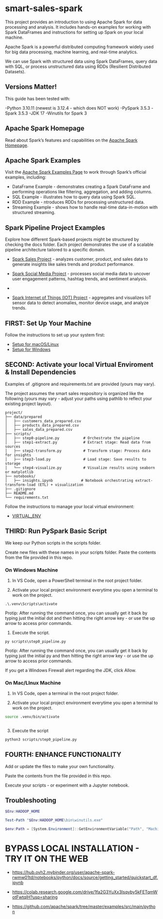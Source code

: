 # smart-sales-spark

This project provides an introduction to using Apache Spark for data processing and analysis. 
It includes hands-on examples for working with Spark DataFrames and instructions for setting up Spark on your local machine.

Apache Spark is a powerful distributed computing framework widely used for big data processing, machine learning, and real-time analytics. 

We can use Spark with structured data using Spark DataFrames, query data with SQL, or process unstructured data using RDDs (Resilient Distributed Datasets).

## Versions Matter!

This guide has been tested with:

-Python 3.10.11 (newest is 3.12.4 - which does NOT work)
-PySpark 3.5.3
-Spark 3.5.3
-JDK 17
-Winutils for Spark 3

## Apache Spark Homepage

Read about Spark’s features and capabilities on the [Apache Spark Homepage](https://spark.apache.org/).

## Apache Spark Examples

Visit the [Apache Spark Examples Page](https://spark.apache.org/examples.html) to work through Spark’s official examples, including:
- DataFrame Example -  demonstrates creating a Spark DataFrame and performing operations like filtering, aggregation, and adding columns.
- SQL Example - illustrates how to query data using Spark SQL.
- RDD Example - ntroduces RDDs for processing unstructured data.
- Streaming Example - shows how to handle real-time data-in-motion with structured streaming.

## Spark Pipeline Project Examples

Explore how different Spark-based projects might be structured by checking the docs folder. 
Each project demonstrates the use of a scalable pipeline architecture tailored to a specific domain.

- [Spark Sales Project](docs/spark-sales.md) - analyzes customer, product, and sales data to generate insights like sales trends and product performance.
  
- [Spark Social Media Project](docs/spark-social.md) - processes social media data to uncover user engagement patterns, hashtag trends, and sentiment analysis.
- 
- [Spark Internet of Things (IOT) Project](docs/spark-iot.md) - aggregates and visualizes IoT sensor data to detect anomalies, monitor device usage, and analyze trends.

## FIRST: Set Up Your Machine

Follow the instructions to set up your system first:

- [Setup for macOS/Linux](SETUP_SPARK_MAC_LINUX.md)
- [Setup for Windows](SETUP_SPARK_WINDOWS.md)

## SECOND: Activate your local Virtual Enviroment & Install Dependencies

Examples of .gitignore and requirements.txt are provided (yours may vary).

The project assumes the smart sales respository is organized like the following (yours may vary - adjust your paths using pathlib to reflect your existing project layout). 

```
project/
├── data/prepared
│   ├── customers_data_prepared.csv
│   ├── products_data_prepared.csv
│   ├── sales_data_prepared.csv
├── scripts/
│   ├── step0-pipeline.py           # Orchestrate the pipeline
│   ├── step1-extract.py            # Extract stage: Read data from sources
│   ├── step2-transform.py          # Transform stage: Process data for insights
│   ├── step3-load.py               # Load stage: Save results to storage
│   └── step4-visualize.py          # Visualize results using seaborn or matplotlib
├── notebooks/
│   ├── insights.ipynb             # Notebook orchestrating extract-transform-load (ETL) + visualization
├── .gitignore
├── README.md
└── requirements.txt
```

Follow the instructions to manage your local virtual environment:

- [VIRTUAL_ENV](VIRTUAL_ENV.md)

## THIRD: Run PySpark Basic Script

We keep our Python scripts in the scripts folder.

Create new files with these names in your scripts folder. 
Paste the contents from the file provided in this repo.

### On Windows Machine

1. In VS Code, open a PowerShell terminal in the root project folder. 

2. Activate your local project environment everytime you open a terminal to work on the project. 

```shell
.\.venv\Scripts\activate
```

Protip: After running the command once, you can usually get it back by typing just the initial dot and then hitting the right arrow key  - or use the up arrow to access prior commands. 

1. Execute the script.

```shell
py scripts\step0_pipeline.py
```

Protip: After running the command once, you can usually get it back by typing just the initial py and then hitting the right arrow key - or use the up arrow to access prior commands. 

If you get a Windows Firewall alert regarding the JDK, click Allow. 


### On Mac/LInux Machine

1. In VS Code, open a terminal in the root project folder. 

2. Activate your local project environment everytime you open a terminal to work on the project. 

```zsh
source .venv/bin/activate
 
```

3. Execute the script

```zsh
python3 scripts/step0_pipeline.py
```

## FOURTH: ENHANCE FUNCTIONALITY

Add or update the files to make your own functionality. 

Paste the contents from the file provided in this repo.

Execute your scripts - or experiment with a Jupyter notebook. 


## Troubleshooting

```powershell
$Env:HADOOP_HOME

Test-Path "$Env:HADOOP_HOME\bin\winutils.exe"

$env:Path = [System.Environment]::GetEnvironmentVariable("Path", "Machine") + ";" + [System.Environment]::GetEnvironmentVariable("Path", "User")
```


# BYPASS LOCAL INSTALLATION - TRY IT ON THE WEB

- <https://hub.ovh2.mybinder.org/user/apache-spark-rwmw01td/notebooks/python/docs/source/getting_started/quickstart_df.ipynb>

- <https://colab.research.google.com/drive/1fa2G3YuXx3Isqyby5kFETqmWotFwtqlH?usp=sharing>

- <https://github.com/apache/spark/tree/master/examples/src/main/python>